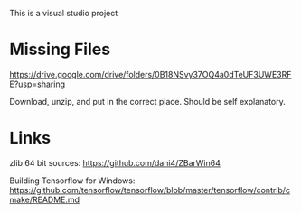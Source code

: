 This is a visual studio project

# Missing Files
https://drive.google.com/drive/folders/0B18NSvy37OQ4a0dTeUF3UWE3RFE?usp=sharing

Download, unzip, and put in the correct place. Should be self explanatory.

# Links
zlib 64 bit sources: https://github.com/dani4/ZBarWin64 

Building Tensorflow for Windows: https://github.com/tensorflow/tensorflow/blob/master/tensorflow/contrib/cmake/README.md
